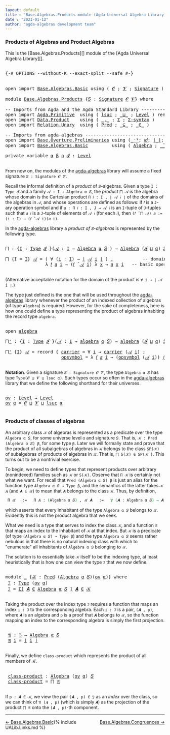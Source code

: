 ```yaml
---
layout: default
title : "Base.Algebras.Products module (Agda Universal Algebra Library)"
date : "2021-01-12"
author: "agda-algebras development team"
---
```


### <a id="products-of-algebras-and-product-algebras">Products of Algebras and Product Algebras</a>

This is the [Base.Algebras.Products][] module of the [Agda Universal Algebra Library][].

<pre class="Agda">

<a id="365" class="Symbol">{-#</a> <a id="369" class="Keyword">OPTIONS</a> <a id="377" class="Pragma">--without-K</a> <a id="389" class="Pragma">--exact-split</a> <a id="403" class="Pragma">--safe</a> <a id="410" class="Symbol">#-}</a>


<a id="416" class="Keyword">open</a> <a id="421" class="Keyword">import</a> <a id="428" href="Base.Algebras.Basic.html" class="Module">Base.Algebras.Basic</a> <a id="448" class="Keyword">using</a> <a id="454" class="Symbol">(</a> <a id="456" href="Base.Algebras.Basic.html#1162" class="Generalizable">𝓞</a> <a id="458" class="Symbol">;</a> <a id="460" href="Base.Algebras.Basic.html#1164" class="Generalizable">𝓥</a> <a id="462" class="Symbol">;</a> <a id="464" href="Base.Algebras.Basic.html#3890" class="Function">Signature</a> <a id="474" class="Symbol">)</a>

<a id="477" class="Keyword">module</a> <a id="484" href="Base.Algebras.Products.html" class="Module">Base.Algebras.Products</a> <a id="507" class="Symbol">{</a><a id="508" href="Base.Algebras.Products.html#508" class="Bound">𝑆</a> <a id="510" class="Symbol">:</a> <a id="512" href="Base.Algebras.Basic.html#3890" class="Function">Signature</a> <a id="522" href="Base.Algebras.Basic.html#1162" class="Generalizable">𝓞</a> <a id="524" href="Base.Algebras.Basic.html#1164" class="Generalizable">𝓥</a><a id="525" class="Symbol">}</a> <a id="527" class="Keyword">where</a>

<a id="534" class="Comment">-- Imports from Agda and the Agda Standard Library ------------------------------</a>
<a id="616" class="Keyword">open</a> <a id="621" class="Keyword">import</a> <a id="628" href="Agda.Primitive.html" class="Module">Agda.Primitive</a>  <a id="644" class="Keyword">using</a> <a id="650" class="Symbol">(</a> <a id="652" href="Agda.Primitive.html#780" class="Primitive">lsuc</a> <a id="657" class="Symbol">;</a> <a id="659" href="Agda.Primitive.html#810" class="Primitive Operator">_⊔_</a> <a id="663" class="Symbol">;</a> <a id="665" href="Agda.Primitive.html#597" class="Postulate">Level</a> <a id="671" class="Symbol">)</a> <a id="673" class="Keyword">renaming</a> <a id="682" class="Symbol">(</a> <a id="684" href="Agda.Primitive.html#326" class="Primitive">Set</a> <a id="688" class="Symbol">to</a> <a id="691" class="Primitive">Type</a> <a id="696" class="Symbol">)</a>
<a id="698" class="Keyword">open</a> <a id="703" class="Keyword">import</a> <a id="710" href="Data.Product.html" class="Module">Data.Product</a>    <a id="726" class="Keyword">using</a> <a id="732" class="Symbol">(</a> <a id="734" href="Agda.Builtin.Sigma.html#236" class="InductiveConstructor Operator">_,_</a> <a id="738" class="Symbol">;</a> <a id="740" href="Agda.Builtin.Sigma.html#166" class="Record">Σ</a> <a id="742" class="Symbol">;</a> <a id="744" href="Data.Product.html#916" class="Function">Σ-syntax</a> <a id="753" class="Symbol">)</a>
<a id="755" class="Keyword">open</a> <a id="760" class="Keyword">import</a> <a id="767" href="Relation.Unary.html" class="Module">Relation.Unary</a>  <a id="783" class="Keyword">using</a> <a id="789" class="Symbol">(</a> <a id="791" href="Relation.Unary.html#1101" class="Function">Pred</a> <a id="796" class="Symbol">;</a> <a id="798" href="Relation.Unary.html#1742" class="Function Operator">_⊆_</a> <a id="802" class="Symbol">;</a> <a id="804" href="Relation.Unary.html#1523" class="Function Operator">_∈_</a> <a id="808" class="Symbol">)</a>

<a id="811" class="Comment">-- Imports from agda-algebras ---------------------------------------------------</a>
<a id="893" class="Keyword">open</a> <a id="898" class="Keyword">import</a> <a id="905" href="Base.Overture.Preliminaries.html" class="Module">Base.Overture.Preliminaries</a> <a id="933" class="Keyword">using</a> <a id="939" class="Symbol">(</a><a id="940" href="Base.Overture.Preliminaries.html#4995" class="Function Operator">_⁻¹</a><a id="943" class="Symbol">;</a> <a id="945" href="Base.Overture.Preliminaries.html#5394" class="Function">𝑖𝑑</a><a id="947" class="Symbol">;</a> <a id="949" href="Base.Overture.Preliminaries.html#4402" class="Function Operator">∣_∣</a><a id="952" class="Symbol">;</a> <a id="954" href="Base.Overture.Preliminaries.html#4440" class="Function Operator">∥_∥</a><a id="957" class="Symbol">)</a>
<a id="959" class="Keyword">open</a> <a id="964" class="Keyword">import</a> <a id="971" href="Base.Algebras.Basic.html" class="Module">Base.Algebras.Basic</a>         <a id="999" class="Keyword">using</a> <a id="1005" class="Symbol">(</a> <a id="1007" href="Base.Algebras.Basic.html#6259" class="Function">Algebra</a> <a id="1015" class="Symbol">;</a> <a id="1017" href="Base.Algebras.Basic.html#9366" class="Function Operator">_̂_</a> <a id="1021" class="Symbol">;</a> <a id="1023" href="Base.Algebras.Basic.html#8300" class="Record">algebra</a> <a id="1031" class="Symbol">)</a>

<a id="1034" class="Keyword">private</a> <a id="1042" class="Keyword">variable</a> <a id="1051" href="Base.Algebras.Products.html#1051" class="Generalizable">α</a> <a id="1053" href="Base.Algebras.Products.html#1053" class="Generalizable">β</a> <a id="1055" href="Base.Algebras.Products.html#1055" class="Generalizable">ρ</a> <a id="1057" href="Base.Algebras.Products.html#1057" class="Generalizable">𝓘</a> <a id="1059" class="Symbol">:</a> <a id="1061" href="Agda.Primitive.html#597" class="Postulate">Level</a>

</pre>

From now on, the modules of the [agda-algebras](https://github.com/ualib/agda-algebras) library will assume a fixed signature `𝑆 : Signature 𝓞 𝓥`.

Recall the informal definition of a *product* of `𝑆`-algebras. Given a type `I : Type 𝓘` and a family `𝒜 : I → Algebra α 𝑆`, the *product* `⨅ 𝒜` is the algebra whose domain is the Cartesian product `Π 𝑖 ꞉ I , ∣ 𝒜 𝑖 ∣` of the domains of the algebras in `𝒜`, and whose operations are defined as follows: if `𝑓` is a `J`-ary operation symbol and if `𝑎 : Π 𝑖 ꞉ I , J → 𝒜 𝑖` is an `I`-tuple of `J`-tuples such that `𝑎 𝑖` is a `J`-tuple of elements of `𝒜 𝑖` (for each `𝑖`), then `(𝑓 ̂ ⨅ 𝒜) 𝑎 := (i : I) → (𝑓 ̂ 𝒜 i)(𝑎 i)`.

In the [agda-algebras](https://github.com/ualib/agda-algebras) library a *product of* `𝑆`-*algebras* is represented by the following type.

<pre class="Agda">

<a id="⨅"></a><a id="1899" href="Base.Algebras.Products.html#1899" class="Function">⨅</a> <a id="1901" class="Symbol">:</a> <a id="1903" class="Symbol">{</a><a id="1904" href="Base.Algebras.Products.html#1904" class="Bound">I</a> <a id="1906" class="Symbol">:</a> <a id="1908" href="Base.Algebras.Products.html#691" class="Primitive">Type</a> <a id="1913" href="Base.Algebras.Products.html#1057" class="Generalizable">𝓘</a> <a id="1915" class="Symbol">}(</a><a id="1917" href="Base.Algebras.Products.html#1917" class="Bound">𝒜</a> <a id="1919" class="Symbol">:</a> <a id="1921" href="Base.Algebras.Products.html#1904" class="Bound">I</a> <a id="1923" class="Symbol">→</a> <a id="1925" href="Base.Algebras.Basic.html#6259" class="Function">Algebra</a> <a id="1933" href="Base.Algebras.Products.html#1051" class="Generalizable">α</a> <a id="1935" href="Base.Algebras.Products.html#508" class="Bound">𝑆</a> <a id="1937" class="Symbol">)</a> <a id="1939" class="Symbol">→</a> <a id="1941" href="Base.Algebras.Basic.html#6259" class="Function">Algebra</a> <a id="1949" class="Symbol">(</a><a id="1950" href="Base.Algebras.Products.html#1057" class="Generalizable">𝓘</a> <a id="1952" href="Agda.Primitive.html#810" class="Primitive Operator">⊔</a> <a id="1954" href="Base.Algebras.Products.html#1051" class="Generalizable">α</a><a id="1955" class="Symbol">)</a> <a id="1957" href="Base.Algebras.Products.html#508" class="Bound">𝑆</a>

<a id="1960" href="Base.Algebras.Products.html#1899" class="Function">⨅</a> <a id="1962" class="Symbol">{</a><a id="1963" class="Argument">I</a> <a id="1965" class="Symbol">=</a> <a id="1967" href="Base.Algebras.Products.html#1967" class="Bound">I</a><a id="1968" class="Symbol">}</a> <a id="1970" href="Base.Algebras.Products.html#1970" class="Bound">𝒜</a> <a id="1972" class="Symbol">=</a> <a id="1974" class="Symbol">(</a> <a id="1976" class="Symbol">∀</a> <a id="1978" class="Symbol">(</a><a id="1979" href="Base.Algebras.Products.html#1979" class="Bound">i</a> <a id="1981" class="Symbol">:</a> <a id="1983" href="Base.Algebras.Products.html#1967" class="Bound">I</a><a id="1984" class="Symbol">)</a> <a id="1986" class="Symbol">→</a> <a id="1988" href="Base.Overture.Preliminaries.html#4402" class="Function Operator">∣</a> <a id="1990" href="Base.Algebras.Products.html#1970" class="Bound">𝒜</a> <a id="1992" href="Base.Algebras.Products.html#1979" class="Bound">i</a> <a id="1994" href="Base.Overture.Preliminaries.html#4402" class="Function Operator">∣</a> <a id="1996" class="Symbol">)</a> <a id="1998" href="Agda.Builtin.Sigma.html#236" class="InductiveConstructor Operator">,</a>           <a id="2010" class="Comment">-- domain of the product algebra</a>
               <a id="2058" class="Symbol">λ</a> <a id="2060" href="Base.Algebras.Products.html#2060" class="Bound">𝑓</a> <a id="2062" href="Base.Algebras.Products.html#2062" class="Bound">𝑎</a> <a id="2064" href="Base.Algebras.Products.html#2064" class="Bound">i</a> <a id="2066" class="Symbol">→</a> <a id="2068" class="Symbol">(</a><a id="2069" href="Base.Algebras.Products.html#2060" class="Bound">𝑓</a> <a id="2071" href="Base.Algebras.Basic.html#9366" class="Function Operator">̂</a> <a id="2073" href="Base.Algebras.Products.html#1970" class="Bound">𝒜</a> <a id="2075" href="Base.Algebras.Products.html#2064" class="Bound">i</a><a id="2076" class="Symbol">)</a> <a id="2078" class="Symbol">λ</a> <a id="2080" href="Base.Algebras.Products.html#2080" class="Bound">x</a> <a id="2082" class="Symbol">→</a> <a id="2084" href="Base.Algebras.Products.html#2062" class="Bound">𝑎</a> <a id="2086" href="Base.Algebras.Products.html#2080" class="Bound">x</a> <a id="2088" href="Base.Algebras.Products.html#2064" class="Bound">i</a>   <a id="2092" class="Comment">-- basic operations of the product algebra</a>

</pre>

(Alternative acceptable notation for the domain of the product is `∀ i → ∣ 𝒜 i ∣`.)

The type just defined is the one that will be used throughout the [agda-algebras](https://github.com/ualib/agda-algebras) library whenever the product of an indexed collection of algebras (of type `Algebra`) is required.  However, for the sake of completeness, here is how one could define a type representing the product of algebras inhabiting the record type `algebra`.

<pre class="Agda">

<a id="2620" class="Keyword">open</a> <a id="2625" href="Base.Algebras.Basic.html#8300" class="Module">algebra</a>

<a id="⨅&#39;"></a><a id="2634" href="Base.Algebras.Products.html#2634" class="Function">⨅&#39;</a> <a id="2637" class="Symbol">:</a> <a id="2639" class="Symbol">{</a><a id="2640" href="Base.Algebras.Products.html#2640" class="Bound">I</a> <a id="2642" class="Symbol">:</a> <a id="2644" href="Base.Algebras.Products.html#691" class="Primitive">Type</a> <a id="2649" href="Base.Algebras.Products.html#1057" class="Generalizable">𝓘</a> <a id="2651" class="Symbol">}(</a><a id="2653" href="Base.Algebras.Products.html#2653" class="Bound">𝒜</a> <a id="2655" class="Symbol">:</a> <a id="2657" href="Base.Algebras.Products.html#2640" class="Bound">I</a> <a id="2659" class="Symbol">→</a> <a id="2661" href="Base.Algebras.Basic.html#8300" class="Record">algebra</a> <a id="2669" href="Base.Algebras.Products.html#1051" class="Generalizable">α</a> <a id="2671" href="Base.Algebras.Products.html#508" class="Bound">𝑆</a><a id="2672" class="Symbol">)</a> <a id="2674" class="Symbol">→</a> <a id="2676" href="Base.Algebras.Basic.html#8300" class="Record">algebra</a> <a id="2684" class="Symbol">(</a><a id="2685" href="Base.Algebras.Products.html#1057" class="Generalizable">𝓘</a> <a id="2687" href="Agda.Primitive.html#810" class="Primitive Operator">⊔</a> <a id="2689" href="Base.Algebras.Products.html#1051" class="Generalizable">α</a><a id="2690" class="Symbol">)</a> <a id="2692" href="Base.Algebras.Products.html#508" class="Bound">𝑆</a>

<a id="2695" href="Base.Algebras.Products.html#2634" class="Function">⨅&#39;</a> <a id="2698" class="Symbol">{</a><a id="2699" href="Base.Algebras.Products.html#2699" class="Bound">I</a><a id="2700" class="Symbol">}</a> <a id="2702" href="Base.Algebras.Products.html#2702" class="Bound">𝒜</a> <a id="2704" class="Symbol">=</a> <a id="2706" class="Keyword">record</a> <a id="2713" class="Symbol">{</a> <a id="2715" href="Base.Algebras.Basic.html#8398" class="Field">carrier</a> <a id="2723" class="Symbol">=</a> <a id="2725" class="Symbol">∀</a> <a id="2727" href="Base.Algebras.Products.html#2727" class="Bound">i</a> <a id="2729" class="Symbol">→</a> <a id="2731" href="Base.Algebras.Basic.html#8398" class="Field">carrier</a> <a id="2739" class="Symbol">(</a><a id="2740" href="Base.Algebras.Products.html#2702" class="Bound">𝒜</a> <a id="2742" href="Base.Algebras.Products.html#2727" class="Bound">i</a><a id="2743" class="Symbol">)</a> <a id="2745" class="Symbol">;</a>                 <a id="2763" class="Comment">-- domain</a>
                     <a id="2794" href="Base.Algebras.Basic.html#8417" class="Field">opsymbol</a> <a id="2803" class="Symbol">=</a> <a id="2805" class="Symbol">λ</a> <a id="2807" href="Base.Algebras.Products.html#2807" class="Bound">𝑓</a> <a id="2809" href="Base.Algebras.Products.html#2809" class="Bound">𝑎</a> <a id="2811" href="Base.Algebras.Products.html#2811" class="Bound">i</a> <a id="2813" class="Symbol">→</a> <a id="2815" class="Symbol">(</a><a id="2816" href="Base.Algebras.Basic.html#8417" class="Field">opsymbol</a> <a id="2825" class="Symbol">(</a><a id="2826" href="Base.Algebras.Products.html#2702" class="Bound">𝒜</a> <a id="2828" href="Base.Algebras.Products.html#2811" class="Bound">i</a><a id="2829" class="Symbol">))</a> <a id="2832" href="Base.Algebras.Products.html#2807" class="Bound">𝑓</a> <a id="2834" class="Symbol">λ</a> <a id="2836" href="Base.Algebras.Products.html#2836" class="Bound">x</a> <a id="2838" class="Symbol">→</a> <a id="2840" href="Base.Algebras.Products.html#2809" class="Bound">𝑎</a> <a id="2842" href="Base.Algebras.Products.html#2836" class="Bound">x</a> <a id="2844" href="Base.Algebras.Products.html#2811" class="Bound">i</a> <a id="2846" class="Symbol">}</a> <a id="2848" class="Comment">-- basic operations</a>

</pre>



**Notation**. Given a signature `𝑆 : Signature 𝓞 𝓥`, the type `Algebra α 𝑆` has type `Type(𝓞 ⊔ 𝓥 ⊔ lsuc α)`.  Such types occur so often in the [agda-algebras](https://github.com/ualib/agda-algebras) library that we define the following shorthand for their universes.

<pre class="Agda">

<a id="ov"></a><a id="3165" href="Base.Algebras.Products.html#3165" class="Function">ov</a> <a id="3168" class="Symbol">:</a> <a id="3170" href="Agda.Primitive.html#597" class="Postulate">Level</a> <a id="3176" class="Symbol">→</a> <a id="3178" href="Agda.Primitive.html#597" class="Postulate">Level</a>
<a id="3184" href="Base.Algebras.Products.html#3165" class="Function">ov</a> <a id="3187" href="Base.Algebras.Products.html#3187" class="Bound">α</a> <a id="3189" class="Symbol">=</a> <a id="3191" href="Base.Algebras.Products.html#522" class="Bound">𝓞</a> <a id="3193" href="Agda.Primitive.html#810" class="Primitive Operator">⊔</a> <a id="3195" href="Base.Algebras.Products.html#524" class="Bound">𝓥</a> <a id="3197" href="Agda.Primitive.html#810" class="Primitive Operator">⊔</a> <a id="3199" href="Agda.Primitive.html#780" class="Primitive">lsuc</a> <a id="3204" href="Base.Algebras.Products.html#3187" class="Bound">α</a>

</pre>



### <a id="products-of-classes-of-algebras">Products of classes of algebras</a>

An arbitrary class `𝒦` of algebras is represented as a predicate over the type `Algebra α 𝑆`, for some universe level `α` and signature `𝑆`. That is, `𝒦 : Pred (Algebra α 𝑆) β`, for some type `β`. Later we will formally state and prove that the product of all subalgebras of algebras in `𝒦` belongs to the class `SP(𝒦)` of subalgebras of products of algebras in `𝒦`. That is, `⨅ S(𝒦) ∈ SP(𝒦 )`. This turns out to be a nontrivial exercise.

To begin, we need to define types that represent products over arbitrary (nonindexed) families such as `𝒦` or `S(𝒦)`. Observe that `Π 𝒦` is certainly not what we want.  For recall that `Pred (Algebra α 𝑆) β` is just an alias for the function type `Algebra α 𝑆 → Type β`, and the semantics of the latter takes `𝒦 𝑨` (and `𝑨 ∈ 𝒦`) to mean that `𝑨` belongs to the class `𝒦`. Thus, by definition,

```agda
 Π 𝒦   :=   Π 𝑨 ꞉ (Algebra α 𝑆) , 𝒦 𝑨   :=   ∀ (𝑨 : Algebra α 𝑆) → 𝑨 ∈ 𝒦,
```

which asserts that every inhabitant of the type `Algebra α 𝑆` belongs to `𝒦`.  Evidently this is not the product algebra that we seek.

What we need is a type that serves to index the class `𝒦`, and a function `𝔄` that maps an index to the inhabitant of `𝒦` at that index. But `𝒦` is a predicate (of type `(Algebra α 𝑆) → Type β`) and the type `Algebra α 𝑆` seems rather nebulous in that there is no natural indexing class with which to "enumerate" all inhabitants of `Algebra α 𝑆` belonging to `𝒦`.

The solution is to essentially take `𝒦` itself to be the indexing type, at least heuristically that is how one can view the type `ℑ` that we now define.

<pre class="Agda">

<a id="4892" class="Keyword">module</a> <a id="4899" href="Base.Algebras.Products.html#4899" class="Module">_</a> <a id="4901" class="Symbol">{</a><a id="4902" href="Base.Algebras.Products.html#4902" class="Bound">𝒦</a> <a id="4904" class="Symbol">:</a> <a id="4906" href="Relation.Unary.html#1101" class="Function">Pred</a> <a id="4911" class="Symbol">(</a><a id="4912" href="Base.Algebras.Basic.html#6259" class="Function">Algebra</a> <a id="4920" href="Base.Algebras.Products.html#1051" class="Generalizable">α</a> <a id="4922" href="Base.Algebras.Products.html#508" class="Bound">𝑆</a><a id="4923" class="Symbol">)(</a><a id="4925" href="Base.Algebras.Products.html#3165" class="Function">ov</a> <a id="4928" href="Base.Algebras.Products.html#1051" class="Generalizable">α</a><a id="4929" class="Symbol">)}</a> <a id="4932" class="Keyword">where</a>
 <a id="4939" href="Base.Algebras.Products.html#4939" class="Function">ℑ</a> <a id="4941" class="Symbol">:</a> <a id="4943" href="Base.Algebras.Products.html#691" class="Primitive">Type</a> <a id="4948" class="Symbol">(</a><a id="4949" href="Base.Algebras.Products.html#3165" class="Function">ov</a> <a id="4952" href="Base.Algebras.Products.html#4920" class="Bound">α</a><a id="4953" class="Symbol">)</a>
 <a id="4956" href="Base.Algebras.Products.html#4939" class="Function">ℑ</a> <a id="4958" class="Symbol">=</a> <a id="4960" href="Data.Product.html#916" class="Function">Σ[</a> <a id="4963" href="Base.Algebras.Products.html#4963" class="Bound">𝑨</a> <a id="4965" href="Data.Product.html#916" class="Function">∈</a> <a id="4967" href="Base.Algebras.Basic.html#6259" class="Function">Algebra</a> <a id="4975" href="Base.Algebras.Products.html#4920" class="Bound">α</a> <a id="4977" href="Base.Algebras.Products.html#508" class="Bound">𝑆</a> <a id="4979" href="Data.Product.html#916" class="Function">]</a> <a id="4981" href="Base.Algebras.Products.html#4963" class="Bound">𝑨</a> <a id="4983" href="Relation.Unary.html#1523" class="Function Operator">∈</a> <a id="4985" href="Base.Algebras.Products.html#4902" class="Bound">𝒦</a>

</pre>

Taking the product over the index type `ℑ` requires a function that maps an index `i : ℑ` to the corresponding algebra.  Each `i : ℑ` is a pair, `(𝑨 , p)`, where `𝑨` is an algebra and `p` is a proof that `𝑨` belongs to `𝒦`, so the function mapping an index to the corresponding algebra is simply the first projection.

<pre class="Agda">

 <a id="5334" href="Base.Algebras.Products.html#5334" class="Function">𝔄</a> <a id="5336" class="Symbol">:</a> <a id="5338" href="Base.Algebras.Products.html#4939" class="Function">ℑ</a> <a id="5340" class="Symbol">→</a> <a id="5342" href="Base.Algebras.Basic.html#6259" class="Function">Algebra</a> <a id="5350" href="Base.Algebras.Products.html#4920" class="Bound">α</a> <a id="5352" href="Base.Algebras.Products.html#508" class="Bound">𝑆</a>
 <a id="5355" href="Base.Algebras.Products.html#5334" class="Function">𝔄</a> <a id="5357" href="Base.Algebras.Products.html#5357" class="Bound">i</a> <a id="5359" class="Symbol">=</a> <a id="5361" href="Base.Overture.Preliminaries.html#4402" class="Function Operator">∣</a> <a id="5363" href="Base.Algebras.Products.html#5357" class="Bound">i</a> <a id="5365" href="Base.Overture.Preliminaries.html#4402" class="Function Operator">∣</a>

</pre>

Finally, we define `class-product` which represents the product of all members of 𝒦.

<pre class="Agda">

 <a id="5481" href="Base.Algebras.Products.html#5481" class="Function">class-product</a> <a id="5495" class="Symbol">:</a> <a id="5497" href="Base.Algebras.Basic.html#6259" class="Function">Algebra</a> <a id="5505" class="Symbol">(</a><a id="5506" href="Base.Algebras.Products.html#3165" class="Function">ov</a> <a id="5509" href="Base.Algebras.Products.html#4920" class="Bound">α</a><a id="5510" class="Symbol">)</a> <a id="5512" href="Base.Algebras.Products.html#508" class="Bound">𝑆</a>
 <a id="5515" href="Base.Algebras.Products.html#5481" class="Function">class-product</a> <a id="5529" class="Symbol">=</a> <a id="5531" href="Base.Algebras.Products.html#1899" class="Function">⨅</a> <a id="5533" href="Base.Algebras.Products.html#5334" class="Function">𝔄</a>

</pre>

If `p : 𝑨 ∈ 𝒦`, we view the pair `(𝑨 , p) ∈ ℑ` as an *index* over the class, so we can think of `𝔄 (𝑨 , p)` (which is simply `𝑨`) as the projection of the product `⨅ 𝔄` onto the `(𝑨 , p)`-th component.

-----------------------

<span style="float:left;">[← Base.Algebras.Basic](Base.Algebras.Basic.html)</span>
<span style="float:right;">[Base.Algebras.Congruences →](Base.Algebras.Congruences.html)</span>

{% include UALib.Links.md %}
